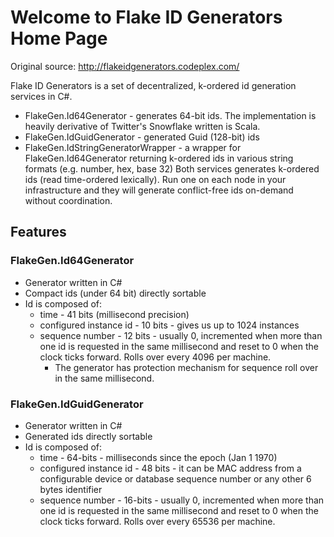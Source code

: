 # Welcome to Flake ID Generators Home Page

Original source: http://flakeidgenerators.codeplex.com/

Flake ID Generators is a set of decentralized, k-ordered id generation services in C#.
* FlakeGen.Id64Generator - generates 64-bit ids. The implementation is heavily derivative of Twitter's Snowflake written is Scala.
* FlakeGen.IdGuidGenerator - generated Guid (128-bit) ids
* FlakeGen.IdStringGeneratorWrapper - a wrapper for FlakeGen.Id64Generator returning k-ordered ids in various string formats (e.g. number, hex, base 32)
Both services generates k-ordered ids (read time-ordered lexically). Run one on each node in your infrastructure and they will generate conflict-free ids on-demand without coordination. 

## Features

### FlakeGen.Id64Generator

* Generator written in C#
* Compact ids (under 64 bit) directly sortable
* Id is composed of:
  * time - 41 bits (millisecond precision)
  * configured instance id - 10 bits - gives us up to 1024 instances
  * sequence number - 12 bits - usually 0, incremented when more than one id is requested in the same millisecond and reset to 0 when the clock ticks forward. Rolls over every 4096 per machine.
    * The generator has protection mechanism for sequence roll over in the same millisecond.

### FlakeGen.IdGuidGenerator

* Generator written in C#
* Generated ids directly sortable
* Id is composed of:
  * time - 64-bits - milliseconds since the epoch (Jan 1 1970)
  * configured instance id - 48 bits - it can be MAC address from a configurable device or database sequence number or any other 6 bytes identifier
  * sequence number - 16-bits - usually 0, incremented when more than one id is requested in the same millisecond and reset to 0 when the clock ticks forward. Rolls over every 65536 per machine.
